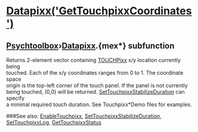 # [Datapixx('GetTouchpixxCoordinates')](Datapixx-GetTouchpixxCoordinates) 
## [Psychtoolbox](Pyschtoolbox)&#8250;[Datapixx](Datapixx).{mex*} subfunction


Returns 2-element vector containing [TOUCHPixx](TOUCHPixx) x/y location currently being  
touched. Each of the x/y coordinates ranges from 0 to 1. The coordinate space  
origin is the top-left corner of the touch panel. If the panel is not currently  
being touched, (0,0) will be returned. [SetTouchpixxStabilizeDuration](SetTouchpixxStabilizeDuration) can specify  
a minimal required touch duration. See Touchpixx\*Demo files for examples.  
  


###See also:
[EnableTouchpixx](Datapixx-EnableTouchpixx), [SetTouchpixxStabilizeDuration](Datapixx-SetTouchpixxStabilizeDuration), [SetTouchpixxLog](Datapixx-SetTouchpixxLog), [GetTouchpixxStatus](Datapixx-GetTouchpixxStatus)
